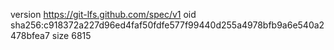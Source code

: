 version https://git-lfs.github.com/spec/v1
oid sha256:c918372a227d96ed4faf50fdfe577f99440d255a4978bfb9a6e540a2478bfea7
size 6815
